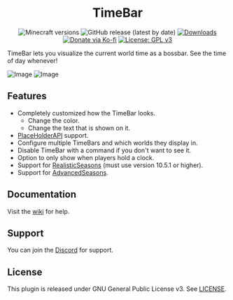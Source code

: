<h1 align="center">TimeBar</h1>

<p align="center">
	<img src="https://img.shields.io/badge/Minecraft-1.19--1.20.6-orange" alt="Minecraft versions">
	<img src="https://img.shields.io/github/v/release/hyperdefined/TimeBar" alt="GitHub release (latest by date)">
	<a href="https://github.com/hyperdefined/TimeBar/releases"><img src="https://img.shields.io/github/downloads/hyperdefined/TimeBar/total?logo=github" alt="Downloads"></a>
	<a href="https://ko-fi.com/hyperdefined"><img src="https://img.shields.io/badge/Donate-Ko--fi-red" alt="Donate via Ko-fi"></a>
	<a href="https://www.gnu.org/licenses/gpl-3.0"><img src="https://img.shields.io/badge/License-GPLv3-blue.svg" alt="License: GPL v3"></a>
</p>

TimeBar lets you visualize the current world time as a bossbar. See the time of day whenever!

![Image](https://raw.githubusercontent.com/hyperdefined/TimeBar/master/example.gif)
![Image](https://raw.githubusercontent.com/hyperdefined/TimeBar/master/rs-example.png)

## Features
* Completely customized how the TimeBar looks.
  * Change the color.
  * Change the text that is shown on it.
* [PlaceHolderAPI](https://github.com/hyperdefined/TimeBar/wiki/PlaceHolderAPI-Usage) support. 
* Configure multiple TimeBars and which worlds they display in.
* Disable TimeBar with a command if you don't want to see it.
* Option to only show when players hold a clock.
* Support for [RealisticSeasons](https://www.spigotmc.org/resources/93275/) (must use version 10.5.1 or higher).
* Support for [AdvancedSeasons](https://www.spigotmc.org/resources/114050/).

## Documentation
Visit the [wiki](https://github.com/hyperdefined/TimeBar/wiki) for help.

## Support
You can join the [Discord](https://discord.gg/rJuQXVcJz8) for support.

## License
This plugin is released under GNU General Public License v3. See [LICENSE](https://github.com/hyperdefined/TimeBar/blob/master/LICENSE).
